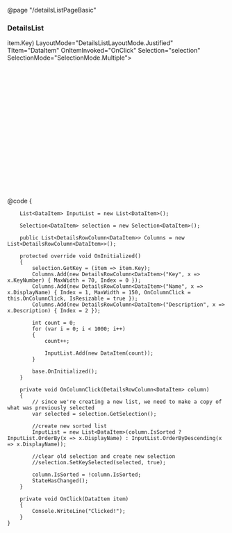 ﻿@page "/detailsListPageBasic"

<Demo MetadataPath="DetailsListPageBasic" Key="0" Header="Basic DetailsList">
    <div style="height:400px;" data-is-scrollable="true">
        <Stack Style="height:100%;">
            <h3>DetailsList</h3>
            <DetailsList ItemsSource="InputList"
                            Columns="Columns"
                            GetKey=@(item=>item.Key)
                            LayoutMode="DetailsListLayoutMode.Justified"
                            TItem="DataItem"
                            OnItemInvoked="OnClick"
                            Selection="selection"
                            SelectionMode="SelectionMode.Multiple">
            </DetailsList>
        </Stack>
    </div>
</Demo>
    @code {

        List<DataItem> InputList = new List<DataItem>();

        Selection<DataItem> selection = new Selection<DataItem>();

        public List<DetailsRowColumn<DataItem>> Columns = new List<DetailsRowColumn<DataItem>>();

        protected override void OnInitialized()
        {
            selection.GetKey = (item => item.Key);
            Columns.Add(new DetailsRowColumn<DataItem>("Key", x => x.KeyNumber) { MaxWidth = 70, Index = 0 });
            Columns.Add(new DetailsRowColumn<DataItem>("Name", x => x.DisplayName) { Index = 1, MaxWidth = 150, OnColumnClick = this.OnColumnClick, IsResizable = true });
            Columns.Add(new DetailsRowColumn<DataItem>("Description", x => x.Description) { Index = 2 });

            int count = 0;
            for (var i = 0; i < 1000; i++)
            {
                count++;

                InputList.Add(new DataItem(count));
            }

            base.OnInitialized();
        }

        private void OnColumnClick(DetailsRowColumn<DataItem> column)
        {
            // since we're creating a new list, we need to make a copy of what was previously selected
            var selected = selection.GetSelection();

            //create new sorted list
            InputList = new List<DataItem>(column.IsSorted ? InputList.OrderBy(x => x.DisplayName) : InputList.OrderByDescending(x => x.DisplayName));

            //clear old selection and create new selection
            //selection.SetKeySelected(selected, true);

            column.IsSorted = !column.IsSorted;
            StateHasChanged();
        }

        private void OnClick(DataItem item)
        {
            Console.WriteLine("Clicked!");
        }
    }
